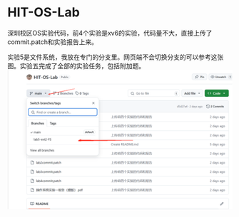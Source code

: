 # HIT-OS-Lab

深圳校区OS实验代码，前4个实验是xv6的实验，代码量不大，直接上传了commit.patch和实验报告上来。  

实验5是文件系统，我放在专门的分支里。网页端不会切换分支的可以参考这张图。实验五完成了全部的实验任务，包括附加题。
![网页端切换分支](微信图片_2024-12-13_142855_058.png)
